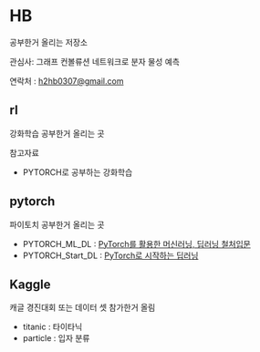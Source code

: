 # HB
공부한거 올리는 저장소

관심사: 그래프 컨볼류션 네트워크로 분자 물성 예측

연락처 : h2hb0307@gmail.com

## rl 
강화학습 공부한거 올리는 곳

참고자료
- PYTORCH로 공부하는 강화학습

##  pytorch
파이토치 공부한거 올리는 곳

- PYTORCH_ML_DL : [PyTorch를 활용한 머신러닝, 딥러닝 철처입문](https://www.aladin.co.kr/shop/wproduct.aspx?ItemId=173025439)
- PYTORCH_Start_DL : [PyTorch로 시작하는 딥러닝 ](https://www.aladin.co.kr/shop/wproduct.aspx?ItemId=180257724)

## Kaggle 
캐글 경진대회 또는 데이터 셋 참가한거 올림

- titanic : 타이타닉
- particle : 입자 분류


